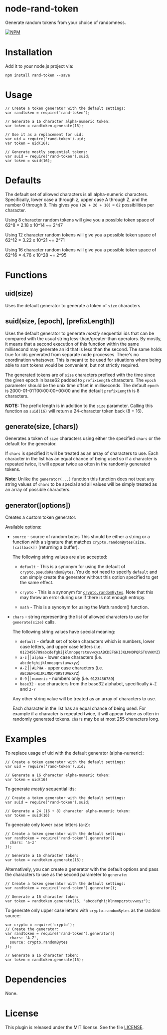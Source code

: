 # node-rand-token

Generate random tokens from your choice of randomness.

[![NPM](https://nodei.co/npm/rand-token.png?downloads=true&downloadRank=true&stars=true)](https://nodei.co/npm/rand-token/)

# Installation

Add it to your node.js project via:

    npm install rand-token --save

# Usage

    // Create a token generator with the default settings:
    var randtoken = require('rand-token');

    // Generate a 16 character alpha-numeric token:
    var token = randtoken.generate(16);

    // Use it as a replacement for uid:
    var uid = require('rand-token').uid;
    var token = uid(16);

    // Generate mostly sequential tokens:
    var suid = require('rand-token').suid;
    var token = suid(16);

# Defaults

The default set of allowed characters is all alpha-numeric characters. Specifically, lower case a through z, upper case A through Z, and the number 0 through 9. This gives you `(26 + 26 + 10)` = `62` possibilities per character.

Using 8 character random tokens will give you a possible token space of 62^8 = 2.18 x 10^14 ~= 2^47

Using 12 character random tokens will give you a possible token space of 62^12 = 3.22 x 10^21 ~= 2^71

Using 16 character random tokens will give you a possible token space of 62^16 = 4.76 x 10^28 ~= 2^95

# Functions

## uid(size)
Uses the default generator to generate a token of `size` characters.

## suid(size, [epoch], [prefixLength])
Uses the default generator to generate *mostly* sequential ids that can be compared with the usual string less-than/greater-than operators. By mostly, it means that a second execution of this function within the same millisecond may generate an id that is less than the second. The same holds true for ids generated from separate node processes. There's no coordination whatsover. This is meant to be used for situations where being able to sort tokens would be convenient, but not strictly required.

The generated tokens are of `size` characters prefixed with the time since the given epoch in base62 padded to `prefixLength` characters. The `epoch` parameter should be the unix time offset in milliseconds. The default `epoch` is 2000-01-01T00:00:00+00:00 and the default `prefixLength` is 8 characters.

__NOTE:__ The prefix length is in addition to the `size` parameter. Calling this function as `suid(16)` will return a 24-character token back (8 + 16).

## generate(size, [chars])

Generates a token of `size` characters using either the specified `chars` or the default for the generator. 

If `chars` is specified it will be treated as an array of characters to use. Each character in the list has an equal chance of being used so if a character is repeated twice, it will appear twice as often in the randomly generated tokens.

__Note__: Unlike the `generator(...)` function this function does not treat any string values of `chars` to be special and all values will be simply treated as an array of possible characters.

## generator([options])

Creates a custom token generator.

Available options:

* `source` - source of random bytes
    This should be either a string or a function with a signature that matches `crypto.randomBytes(size, [callback])` (returning a buffer).

    The following string values are also accepted:

    * `default` - This is a synonym for using the default of `crypto.pseudoRandomBytes`. You do not need to specify `default` and can simply create the generator without this option specified to get the same effect.

    * `crypto` - This is a synonym for [`crypto.randomBytes`](http://nodejs.org/api/crypto.html#crypto_crypto_randombytes_size_callback). Note that this may throw an error during use if there is not enough entropy.

    * `math` - This is a synonym for using the Math.random() function.

* `chars` - string representing the list of allowed characters to use for `generate(size)` calls.

    The following string values have special meaning:

    * `default` - default set of token characters which is numbers, lower case letters, and upper case letters (i.e. `0123456789abcdefghijklmnopqrstuvwxyzABCDEFGHIJKLMNOPQRSTUVWXYZ`)
    * `a-z` || `alpha` - lower case characters (i.e. `abcdefghijklmnopqrstuvwxyz`)
    * `A-Z` || `ALPHA` - upper case characters (i.e. `ABCDEFGHIJKLMNOPQRSTUVWXYZ`)
    * `0-9` || `numeric` - numbers only (i.e. `0123456789`)
    * `base32` - use characters from the base32 alphabet, specifically `A-Z` and `2-7`

    Any other string value will be treated as an array of characters to use. 

    Each character in the list has an equal chance of being used. For example if a character is repeated twice, it will appear twice as often in randomly generated tokens. `chars` may be at most 255 characters long.

# Examples

To replace usage of uid with the default generator (alpha-numeric):

    // Create a token generator with the default settings:
    var uid = require('rand-token').uid;

    // Generate a 16 character alpha-numeric token:
    var token = uid(16)

To generate *mostly* sequential ids:
    
    // Create a token generator with the default settings:
    var suid = require('rand-token').suid;

    // Generate a 24 (16 + 8) character alpha-numeric token:
    var token = suid(16)

To generate only lower case letters (a-z):

    // Create a token generator with the default settings:    
    var randtoken = require('rand-token').generator({
      chars: 'a-z'
    });

    // Generate a 16 character token:
    var token = randtoken.generate(16);

Alternatively, you can create a generator with the default options and pass the characters to use as the second parameter to `generate`:

    // Create a token generator with the default settings:    
    var randtoken = require('rand-token').generator();

    // Generate a 16 character token:
    var token = randtoken.generate(16, "abcdefghijklnmopqrstuvwxyz");

To generate only upper case letters with `crypto.randomBytes` as the random source:

    var crypto = require('crypto');
    // Create the generator:
    var randtoken = require('rand-token').generator({
      chars: 'A-Z',
      source: crypto.randomBytes 
    });

    // Generate a 16 character token:
    var token = randtoken.generate(16);


# Dependencies

None.

# License

This plugin is released under the MIT license. See the file [LICENSE](LICENSE).
